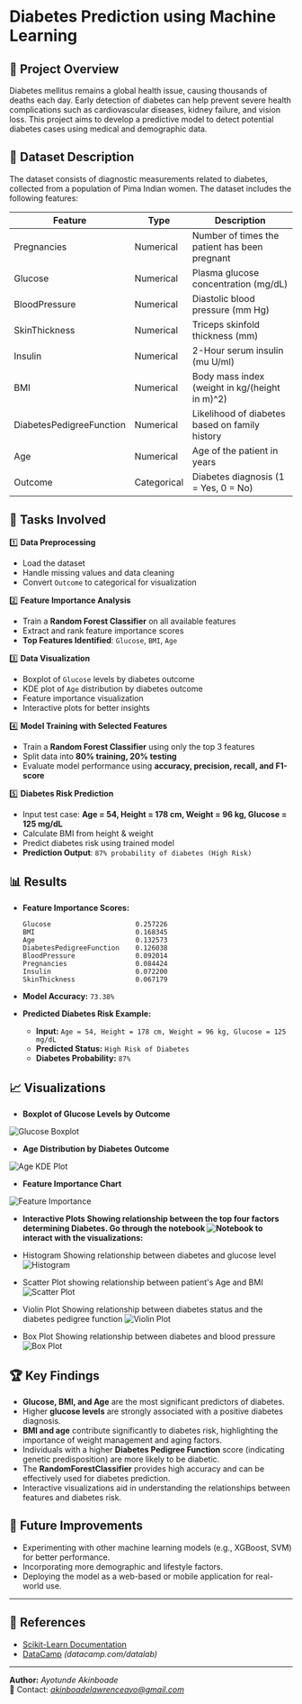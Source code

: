 # Diabetes Prediction using Machine Learning

## 📖 Project Overview

Diabetes mellitus remains a global health issue, causing thousands of deaths each day. Early detection of diabetes can help prevent severe health complications such as cardiovascular diseases, kidney failure, and vision loss. This project aims to develop a predictive model to detect potential diabetes cases using medical and demographic data.

## 💾 Dataset Description

The dataset consists of diagnostic measurements related to diabetes, collected from a population of Pima Indian women. The dataset includes the following features:

| Feature                  | Type        | Description                                    |
| ------------------------ | ----------- | ---------------------------------------------- |
| Pregnancies              | Numerical   | Number of times the patient has been pregnant  |
| Glucose                  | Numerical   | Plasma glucose concentration (mg/dL)           |
| BloodPressure            | Numerical   | Diastolic blood pressure (mm Hg)               |
| SkinThickness            | Numerical   | Triceps skinfold thickness (mm)                |
| Insulin                  | Numerical   | 2-Hour serum insulin (mu U/ml)                 |
| BMI                      | Numerical   | Body mass index (weight in kg/(height in m)^2) |
| DiabetesPedigreeFunction | Numerical   | Likelihood of diabetes based on family history |
| Age                      | Numerical   | Age of the patient in years                    |
| Outcome                  | Categorical | Diabetes diagnosis (1 = Yes, 0 = No)           |

## 🔧 Tasks Involved
1️⃣ **Data Preprocessing**
- Load the dataset
- Handle missing values and data cleaning
- Convert `Outcome` to categorical for visualization

2️⃣ **Feature Importance Analysis**
- Train a **Random Forest Classifier** on all available features
- Extract and rank feature importance scores
- **Top Features Identified**: `Glucose`, `BMI`, `Age`

3️⃣ **Data Visualization**
- Boxplot of `Glucose` levels by diabetes outcome
- KDE plot of `Age` distribution by diabetes outcome
- Feature importance visualization
- Interactive plots for better insights

4️⃣ **Model Training with Selected Features**
- Train a **Random Forest Classifier** using only the top 3 features
- Split data into **80% training, 20% testing**
- Evaluate model performance using **accuracy, precision, recall, and F1-score**

5️⃣ **Diabetes Risk Prediction**
- Input test case: **Age = 54, Height = 178 cm, Weight = 96 kg, Glucose = 125 mg/dL**
- Calculate BMI from height & weight
- Predict diabetes risk using trained model
- **Prediction Output**: `87% probability of diabetes (High Risk)`

## 📊 Results
- **Feature Importance Scores:**
  ```plaintext
  Glucose                     0.257226
  BMI                         0.168345
  Age                         0.132573
  DiabetesPedigreeFunction    0.126038
  BloodPressure               0.092014
  Pregnancies                 0.084424
  Insulin                     0.072200
  SkinThickness               0.067179
  ```
- **Model Accuracy:** `73.38%`

- **Predicted Diabetes Risk Example:**
  - **Input:** `Age = 54, Height = 178 cm, Weight = 96 kg, Glucose = 125 mg/dL`
  - **Predicted Status:** `High Risk of Diabetes`
  - **Diabetes Probability:** `87%`

## 📈 Visualizations
- **Boxplot of Glucose Levels by Outcome** 

![Glucose Boxplot](https://github.com/lawren-ai/DiabetesPredictionUsingMachineLearning/blob/main/Glucose%20by%20diabetes%20outcome.PNG)
- **Age Distribution by Diabetes Outcome** 

![Age KDE Plot](https://github.com/lawren-ai/DiabetesPredictionUsingMachineLearning/blob/main/Age%20Distribution%20by%20Diabetes%20Outcome.PNG)
- **Feature Importance Chart** 

![Feature Importance](https://github.com/lawren-ai/DiabetesPredictionUsingMachineLearning/blob/main/Feature_importance.PNG)
- **Interactive Plots Showing relationship between the top four factors determining Diabetes. Go through the notebook ![Notebook](https://github.com/lawren-ai/DiabetesPredictionUsingMachineLearning/blob/main/DiabetesMellitus%20(1).ipynb) to interact with the visualizations:**


- Histogram Showing relationship between diabetes and glucose level
![Histogram](https://github.com/lawren-ai/DiabetesPredictionUsingMachineLearning/blob/main/Diabetes%20by%20glucose%20level.PNG)
- Scatter Plot showing relationship between patient's Age and BMI 
![Scatter Plot](https://github.com/lawren-ai/DiabetesPredictionUsingMachineLearning/blob/main/Age%20vs%20BMI.PNG)
-  Violin Plot Showing relationship between diabetes status and the diabetes pedigree function
![Violin Plot](https://github.com/lawren-ai/DiabetesPredictionUsingMachineLearning/blob/main/Diabetes%20Pedigree%20function%20by%20Diabetes%20status.PNG)
- Box Plot Showing relationship between diabetes and blood pressure
![Box Plot](https://github.com/lawren-ai/DiabetesPredictionUsingMachineLearning/blob/main/Diabetes%20by%20blood%20pressure.PNG)

## 🏆 Key Findings

- **Glucose, BMI, and Age** are the most significant predictors of diabetes.
- Higher **glucose levels** are strongly associated with a positive diabetes diagnosis.
- **BMI and age** contribute significantly to diabetes risk, highlighting the importance of weight management and aging factors.
- Individuals with a higher **Diabetes Pedigree Function** score (indicating genetic predisposition) are more likely to be diabetic.
- The **RandomForestClassifier** provides high accuracy and can be effectively used for diabetes prediction.
- Interactive visualizations aid in understanding the relationships between features and diabetes risk.


## 🚀 Future Improvements

- Experimenting with other machine learning models (e.g., XGBoost, SVM) for better performance.
- Incorporating more demographic and lifestyle factors.
- Deploying the model as a web-based or mobile application for real-world use.

---
## 🔗 References
- [Scikit-Learn Documentation](https://scikit-learn.org/)
- [DataCamp](#) *(datacamp.com/datalab)*

---
**Author:** *Ayotunde Akinboade*  
📧 Contact: *akinboadelawrenceayo@gmail.com*
